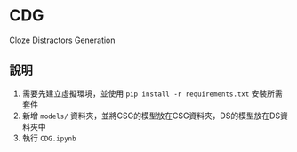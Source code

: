 # CDG
Cloze Distractors Generation

## 說明

1. 需要先建立虛擬環境，並使用 `pip install -r requirements.txt` 安裝所需套件
2. 新增 `models/` 資料夾，並將CSG的模型放在CSG資料夾，DS的模型放在DS資料夾中
3. 執行 `CDG.ipynb`
